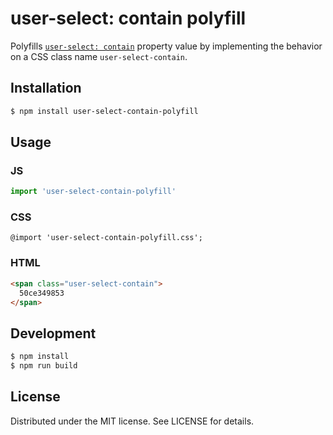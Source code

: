 # user-select: contain polyfill

Polyfills [`user-select: contain`](https://developer.mozilla.org/en-US/docs/Web/CSS/user-select) property value by implementing the behavior on a CSS class name `user-select-contain`.

## Installation

```sh
$ npm install user-select-contain-polyfill
```

## Usage

### JS

```js
import 'user-select-contain-polyfill'
```

### CSS

```
@import 'user-select-contain-polyfill.css';
```

### HTML

```html
<span class="user-select-contain">
  50ce349853
</span>
```

## Development

```sh
$ npm install
$ npm run build
```

## License

Distributed under the MIT license. See LICENSE for details.
